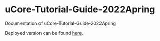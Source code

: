# uCore-Tutorial-Guide-2022Apring
Documentation of uCore-Tutorial-Guide-2022Apring

Deployed version can be found [here](https://LearningOS.github.io/uCore-Tutorial-Guide-2022A/).
